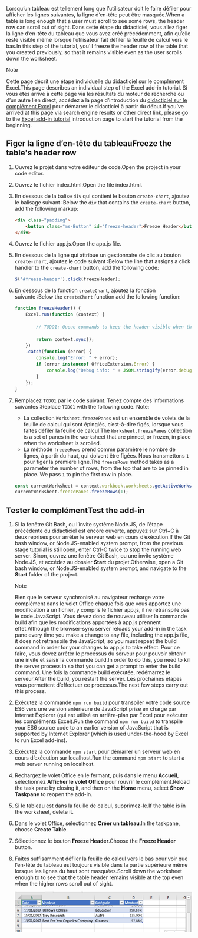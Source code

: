 <span data-ttu-id="3b45a-101">Lorsqu’un tableau est tellement long que l’utilisateur doit le faire défiler pour afficher les lignes suivantes, la ligne d’en-tête peut être masquée.</span><span class="sxs-lookup"><span data-stu-id="3b45a-101">When a table is long enough that a user must scroll to see some rows, the header row can scroll out of sight.</span></span> <span data-ttu-id="3b45a-102">Dans cette étape du didacticiel, vous allez figer la ligne d’en-tête du tableau que vous avez créé précédemment, afin qu’elle reste visible même lorsque l’utilisateur fait défiler la feuille de calcul vers le bas.</span><span class="sxs-lookup"><span data-stu-id="3b45a-102">In this step of the tutorial, you'll freeze the header row of the table that you created previously, so that it remains visible even as the user scrolls down the worksheet.</span></span> 

> [!NOTE]
> <span data-ttu-id="3b45a-103">Cette page décrit une étape individuelle du didacticiel sur le complément Excel.</span><span class="sxs-lookup"><span data-stu-id="3b45a-103">This page describes an individual step of the Excel add-in tutorial.</span></span> <span data-ttu-id="3b45a-104">Si vous êtes arrivé à cette page via les résultats du moteur de recherche ou d’un autre lien direct, accédez à la page d’introduction du [didacticiel sur le complément Excel](../tutorials/excel-tutorial.yml) pour démarrer le didacticiel à partir du début.</span><span class="sxs-lookup"><span data-stu-id="3b45a-104">If you’ve arrived at this page via search engine results or other direct link, please go to the [Excel add-in tutorial](../tutorials/excel-tutorial.yml) introduction page to start the tutorial from the beginning.</span></span>

## <a name="freeze-the-tables-header-row"></a><span data-ttu-id="3b45a-105">Figer la ligne d’en-tête du tableau</span><span class="sxs-lookup"><span data-stu-id="3b45a-105">Freeze the table's header row</span></span>

1. <span data-ttu-id="3b45a-106">Ouvrez le projet dans votre éditeur de code.</span><span class="sxs-lookup"><span data-stu-id="3b45a-106">Open the project in your code editor.</span></span> 
2. <span data-ttu-id="3b45a-107">Ouvrez le fichier index.html.</span><span class="sxs-lookup"><span data-stu-id="3b45a-107">Open the file index.html.</span></span>
3. <span data-ttu-id="3b45a-108">En dessous de la balise `div` qui contient le bouton `create-chart`, ajoutez le balisage suivant :</span><span class="sxs-lookup"><span data-stu-id="3b45a-108">Below the `div` that contains the `create-chart` button, add the following markup:</span></span>

    ```html
    <div class="padding">            
        <button class="ms-Button" id="freeze-header">Freeze Header</button>            
    </div>
    ```

4. <span data-ttu-id="3b45a-109">Ouvrez le fichier app.js.</span><span class="sxs-lookup"><span data-stu-id="3b45a-109">Open the app.js file.</span></span>

5. <span data-ttu-id="3b45a-110">En dessous de la ligne qui attribue un gestionnaire de clic au bouton `create-chart`, ajoutez le code suivant :</span><span class="sxs-lookup"><span data-stu-id="3b45a-110">Below the line that assigns a click handler to the `create-chart` button, add the following code:</span></span>

    ```js
    $('#freeze-header').click(freezeHeader);
    ```

6. <span data-ttu-id="3b45a-111">En dessous de la fonction `createChart`, ajoutez la fonction suivante :</span><span class="sxs-lookup"><span data-stu-id="3b45a-111">Below the `createChart` function add the following function:</span></span>

    ```js
    function freezeHeader() {
        Excel.run(function (context) {
            
            // TODO1: Queue commands to keep the header visible when the user scrolls.

            return context.sync();
        })
        .catch(function (error) {
            console.log("Error: " + error);
            if (error instanceof OfficeExtension.Error) {
                console.log("Debug info: " + JSON.stringify(error.debugInfo));
            }
        });
    }
    ``` 

7. <span data-ttu-id="3b45a-p103">Remplacez `TODO1` par le code suivant. Tenez compte des informations suivantes :</span><span class="sxs-lookup"><span data-stu-id="3b45a-p103">Replace `TODO1` with the following code. Note:</span></span>
   - <span data-ttu-id="3b45a-114">La collection `Worksheet.freezePanes` est un ensemble de volets de la feuille de calcul qui sont épinglés, c’est-à-dire figés, lorsque vous faites défiler la feuille de calcul.</span><span class="sxs-lookup"><span data-stu-id="3b45a-114">The `Worksheet.freezePanes` collection is a set of panes in the worksheet that are pinned, or frozen, in place when the worksheet is scrolled.</span></span>
   - <span data-ttu-id="3b45a-p104">La méthode `freezeRows` prend comme paramètre le nombre de lignes, à partir du haut, qui doivent être figées. Nous transmettons `1` pour figer la première ligne.</span><span class="sxs-lookup"><span data-stu-id="3b45a-p104">The `freezeRows` method takes as a parameter the number of rows, from the top that are to be pinned in place. We pass `1` to pin the first row in place.</span></span>

    ```js
    const currentWorksheet = context.workbook.worksheets.getActiveWorksheet();
    currentWorksheet.freezePanes.freezeRows(1);
    ``` 

## <a name="test-the-add-in"></a><span data-ttu-id="3b45a-117">Tester le complément</span><span class="sxs-lookup"><span data-stu-id="3b45a-117">Test the add-in</span></span>

1. <span data-ttu-id="3b45a-118">Si la fenêtre Git Bash, ou l’invite système Node.JS, de l’étape précédente du didacticiel est encore ouverte, appuyez sur Ctrl+C à deux reprises pour arrêter le serveur web en cours d’exécution.</span><span class="sxs-lookup"><span data-stu-id="3b45a-118">If the Git bash window, or Node.JS-enabled system prompt, from the previous stage tutorial is still open, enter Ctrl-C twice to stop the running web server.</span></span> <span data-ttu-id="3b45a-119">Sinon, ouvrez une fenêtre Git Bash, ou une invite système Node.JS, et accédez au dossier **Start** du projet.</span><span class="sxs-lookup"><span data-stu-id="3b45a-119">Otherwise, open a Git bash window, or Node.JS-enabled system prompt, and navigate to the **Start** folder of the project.</span></span>

     > [!NOTE]
     > <span data-ttu-id="3b45a-120">Bien que le serveur synchronisé au navigateur recharge votre complément dans le volet Office chaque fois que vous apportez une modification à un fichier, y compris le fichier app.js, il ne retranspile pas le code JavaScript. Vous devez donc de nouveau utiliser la commande build afin que les modifications apportées à app.js prennent effet.</span><span class="sxs-lookup"><span data-stu-id="3b45a-120">Although the browser-sync server reloads your add-in in the task pane every time you make a change to any file, including the app.js file, it does not retranspile the JavaScript, so you must repeat the build command in order for your changes to app.js to take effect.</span></span> <span data-ttu-id="3b45a-121">Pour ce faire, vous devez arrêter le processus du serveur pour pouvoir obtenir une invite et saisir la commande build.</span><span class="sxs-lookup"><span data-stu-id="3b45a-121">In order to do this, you need to kill the server process in so that you can get a prompt to enter the build command.</span></span> <span data-ttu-id="3b45a-122">Une fois la commande build exécutée, redémarrez le serveur.</span><span class="sxs-lookup"><span data-stu-id="3b45a-122">After the build, you restart the server.</span></span> <span data-ttu-id="3b45a-123">Les prochaines étapes vous permettent d’effectuer ce processus.</span><span class="sxs-lookup"><span data-stu-id="3b45a-123">The next few steps carry out this process.</span></span>

1. <span data-ttu-id="3b45a-124">Exécutez la commande `npm run build` pour transpiler votre code source ES6 vers une version antérieure de JavaScript prise en charge par Internet Explorer (qui est utilisé en arrière-plan par Excel pour exécuter les compléments Excel).</span><span class="sxs-lookup"><span data-stu-id="3b45a-124">Run the command `npm run build` to transpile your ES6 source code to an earlier version of JavaScript that is supported by Internet Explorer (which is used under-the-hood by Excel to run Excel add-ins).</span></span>
2. <span data-ttu-id="3b45a-125">Exécutez la commande `npm start` pour démarrer un serveur web en cours d’exécution sur localhost.</span><span class="sxs-lookup"><span data-stu-id="3b45a-125">Run the command `npm start` to start a web server running on localhost.</span></span>
4. <span data-ttu-id="3b45a-126">Rechargez le volet Office en le fermant, puis dans le menu **Accueil**, sélectionnez **Afficher le volet Office** pour rouvrir le complément.</span><span class="sxs-lookup"><span data-stu-id="3b45a-126">Reload the task pane by closing it, and then on the **Home** menu, select **Show Taskpane** to reopen the add-in.</span></span>
6. <span data-ttu-id="3b45a-127">Si le tableau est dans la feuille de calcul, supprimez-le.</span><span class="sxs-lookup"><span data-stu-id="3b45a-127">If the table is in the worksheet, delete it.</span></span>
7. <span data-ttu-id="3b45a-128">Dans le volet Office, sélectionnez **Créer un tableau**.</span><span class="sxs-lookup"><span data-stu-id="3b45a-128">In the taskpane, choose **Create Table**.</span></span> 
8. <span data-ttu-id="3b45a-129">Sélectionnez le bouton **Freeze Header**.</span><span class="sxs-lookup"><span data-stu-id="3b45a-129">Choose the **Freeze Header** button.</span></span>
9. <span data-ttu-id="3b45a-130">Faites suffisamment défiler la feuille de calcul vers le bas pour voir que l’en-tête du tableau est toujours visible dans la partie supérieure même lorsque les lignes du haut sont masquées.</span><span class="sxs-lookup"><span data-stu-id="3b45a-130">Scroll down the worksheet enough to to see that the table header remains visible at the top even when the higher rows scroll out of sight.</span></span>

    ![Didacticiel Excel - Figer l’en-tête](../images/excel-tutorial-freeze-header.png)
